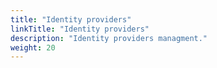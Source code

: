```yaml
---
title: "Identity providers"
linkTitle: "Identity providers"
description: "Identity providers managment."
weight: 20
---
```

